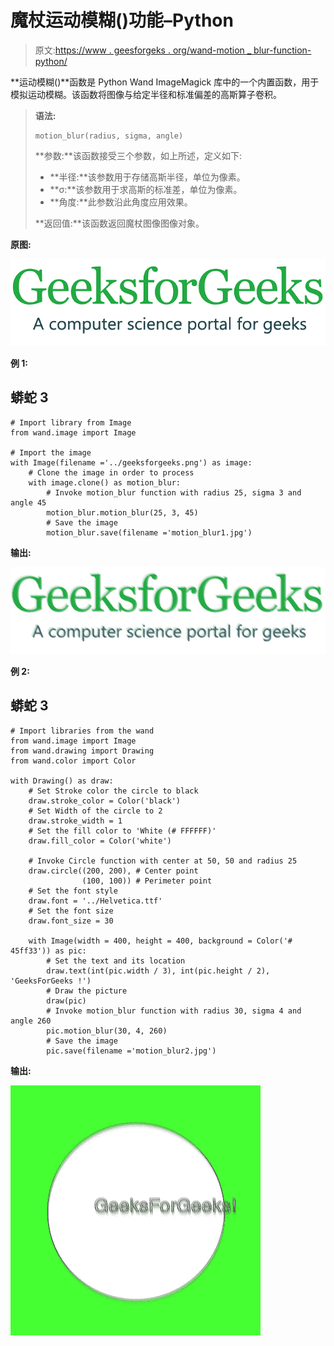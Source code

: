 # 魔杖运动模糊()功能–Python

> 原文:[https://www . geesforgeks . org/wand-motion _ blur-function-python/](https://www.geeksforgeeks.org/wand-motion_blur-function-python/)

**运动模糊()**函数是 Python Wand ImageMagick 库中的一个内置函数，用于模拟运动模糊。该函数将图像与给定半径和标准偏差的高斯算子卷积。

> **语法:**
> 
> ```
> motion_blur(radius, sigma, angle)
> ```
> 
> **参数:**该函数接受三个参数，如上所述，定义如下:
> 
> *   **半径:**该参数用于存储高斯半径，单位为像素。
> *   **σ:**该参数用于求高斯的标准差，单位为像素。
> *   **角度:**此参数沿此角度应用效果。
> 
> **返回值:**该函数返回魔杖图像图像对象。

**原图:**

![](img/2d3a0fdbc25c0bbb46c47454d1b0acc7.png)

**例 1:**

## 蟒蛇 3

```
# Import library from Image
from wand.image import Image

# Import the image
with Image(filename ='../geeksforgeeks.png') as image:
    # Clone the image in order to process
    with image.clone() as motion_blur:
        # Invoke motion_blur function with radius 25, sigma 3 and angle 45
        motion_blur.motion_blur(25, 3, 45)
        # Save the image
        motion_blur.save(filename ='motion_blur1.jpg')
```

**输出:**

![](img/b5df7d71ac9f2ca66d7231dd8a4cab24.png)

**例 2:**

## 蟒蛇 3

```
# Import libraries from the wand 
from wand.image import Image
from wand.drawing import Drawing
from wand.color import Color

with Drawing() as draw:
    # Set Stroke color the circle to black
    draw.stroke_color = Color('black')
    # Set Width of the circle to 2
    draw.stroke_width = 1
    # Set the fill color to 'White (# FFFFFF)'
    draw.fill_color = Color('white')

    # Invoke Circle function with center at 50, 50 and radius 25
    draw.circle((200, 200), # Center point
                (100, 100)) # Perimeter point
    # Set the font style
    draw.font = '../Helvetica.ttf'
    # Set the font size
    draw.font_size = 30

    with Image(width = 400, height = 400, background = Color('# 45ff33')) as pic:
        # Set the text and its location
        draw.text(int(pic.width / 3), int(pic.height / 2), 'GeeksForGeeks !')
        # Draw the picture
        draw(pic)
        # Invoke motion_blur function with radius 30, sigma 4 and angle 260
        pic.motion_blur(30, 4, 260)
        # Save the image
        pic.save(filename ='motion_blur2.jpg')
```

**输出:**

![](img/b5744d4d5d3d1e24c36d016288626db2.png)